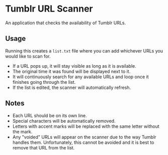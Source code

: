 # Tumblr URL Scanner

An application that checks the availability of Tumblr URLs.

## Usage

Running this creates a `list.txt` file where you can add whichever URLs you would like to scan for. 

* If a URL pops up, it will stay visible as long as it is available.
* The original time it was found will be displayed next to it.
* It will continuously search for any available URLs and loop once it finishes going through the list.
* If the list is edited, the scanner will automatically refresh.

## Notes

* Each URL should be on its own line.
* Special characters will be automatically removed.
* Letters with accent marks will be replaced with the same letter without the mark.
* Any "voided" URLs will appear on the scanner due to the way Tumblr handles them. Unfortunately, this cannot be avoided and it is best to remove that URL from the list.
